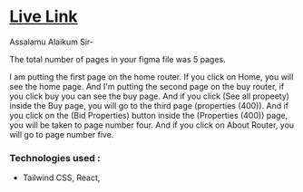 # [Live Link](https://serene-mandazi-f095f2.netlify.app/)

Assalamu Alaikum Sir-

The total number of pages in your figma file was 5 pages.

I am putting the first page on the home router. If you click on Home, you will see the home page. And I'm putting the second page on the buy router, if you click buy you can see the buy page. And if you click (See all propeety) inside the Buy page, you will go to the third page (properties (400)). And if you click on the (Bid Properties) button inside the (Properties (400)) page, you will be taken to page number four. And if you click on About Router, you will go to page number five.

### Technologies used :
- Tailwind CSS, React,
